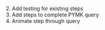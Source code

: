 2. Add testing for existing steps
3. Add steps to complete PYMK query
4. Animate step through query
